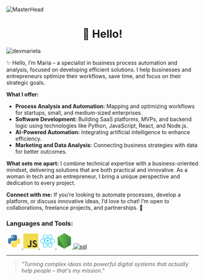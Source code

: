 ![MasterHead](https://cdn.weasyl.com/~fluffkevlar/submissions/30165/efb64790c6059bf9f32f9922bdfd36fad18bdd135aff5f67e99a7f0f29749042/fluffkevlar-starfield-gif.gif)

<h1 align="center">👋 Hello!</h1>

<p align="left">
  <img src="https://komarev.com/ghpvc/?username=devmarieta&label=Profile%20views&color=0e75b6&style=flat" alt="devmarieta" />
</p>

✨ Hello, I’m Maria – a specialist in business process automation and analysis, focused on developing efficient solutions. I help businesses and entrepreneurs optimize their workflows, save time, and focus on their strategic goals.

**What I offer:**
- **Process Analysis and Automation:** Mapping and optimizing workflows for startups, small, and medium-sized enterprises.
- **Software Development:** Building SaaS platforms, MVPs, and backend logic using technologies like Python, JavaScript, React, and Node.js.
- **AI-Powered Automation:** Integrating artificial intelligence to enhance efficiency.
- **Marketing and Data Analysis:** Connecting business strategies with data for better outcomes.

**What sets me apart:**
I combine technical expertise with a business-oriented mindset, delivering solutions that are both practical and innovative. As a woman in tech and an entrepreneur, I bring a unique perspective and dedication to every project.

**Connect with me:**
If you’re looking to automate processes, develop a platform, or discuss innovative ideas, I’d love to chat! I’m open to collaborations, freelance projects, and partnerships. 📩

<h3 align="left">Languages and Tools:</h3>
<p align="left">
  <a href="https://www.python.org" target="_blank" rel="noreferrer">
    <img src="https://raw.githubusercontent.com/devicons/devicon/master/icons/python/python-original.svg" alt="python" width="40" height="40"/>
  </a>
  <a href="https://developer.mozilla.org/en-US/docs/Web/JavaScript" target="_blank" rel="noreferrer">
    <img src="https://raw.githubusercontent.com/devicons/devicon/master/icons/javascript/javascript-original.svg" alt="javascript" width="40" height="40"/>
  </a>
  <a href="https://react.dev/" target="_blank" rel="noreferrer">
    <img src="https://raw.githubusercontent.com/devicons/devicon/master/icons/react/react-original.svg" alt="react" width="40" height="40"/>
  </a>
  <a href="https://nodejs.org/" target="_blank" rel="noreferrer">
    <img src="https://raw.githubusercontent.com/devicons/devicon/master/icons/nodejs/nodejs-original.svg" alt="nodejs" width="40" height="40"/>
  </a>
  <a href="https://www.microsoft.com/en-us/sql-server" target="_blank" rel="noreferrer">
    <img src="https://cdn.jsdelivr.net/gh/devicons/devicon/icons/mysql/mysql-original.svg" alt="sql" width="40" height="40"/>
  </a>
</p>

---

> _"Turning complex ideas into powerful digital systems that actually help people – that's my mission."_



